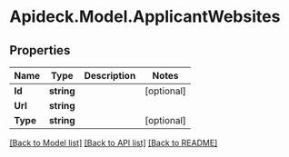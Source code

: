 # Apideck.Model.ApplicantWebsites

## Properties

Name | Type | Description | Notes
------------ | ------------- | ------------- | -------------
**Id** | **string** |  | [optional] 
**Url** | **string** |  | 
**Type** | **string** |  | [optional] 

[[Back to Model list]](../README.md#documentation-for-models) [[Back to API list]](../README.md#documentation-for-api-endpoints) [[Back to README]](../README.md)

